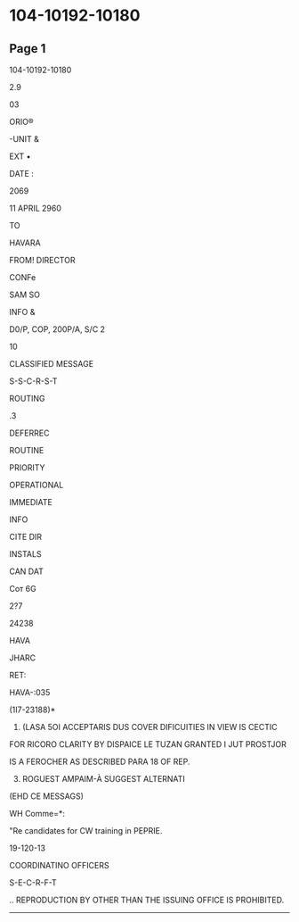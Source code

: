 # 104-10192-10180

## Page 1

104-10192-10180

2.9

03

ORIO®

-UNIT &

EXT •

DATE :

2069

11 APRIL 2960

TO

HAVARA

FROM! DIRECTOR

CONFe

SAM SO

INFO &

D0/P, COP, 200P/A, S/C 2

10

CLASSIFIED MESSAGE

S-S-C-R-S-T

ROUTING

.3

DEFERREC

ROUTINE

PRIORITY

OPERATIONAL

IMMEDIATE

INFO

CITE DIR

INSTALS

CAN DAT

Сот 6G

2?7

24238

HAVA

JHARC

RET:

HAVA-:035

(1I7-23188)*

1. (LASA 5OI ACCEPTARIS DUS COVER DIFICUITIES IN VIEW IS CECTIC

FOR RICORO CLARITY BY DISPAICE LE TUZAN GRANTED I JUT PROSTJOR

IS A FEROCHER AS DESCRIBED PARA 18 OF REP.

3. ROGUEST AMPAIM-À SUGGEST ALTERNATI

(EHD CE MESSAGS)

WH Comme=*:

"Re candidates for CW training in PEPRIE.

19-120-13

COORDINATINO OFFICERS

S-E-C-R-F-T

.. REPRODUCTION BY OTHER THAN THE ISSUING OFFICE IS PROHIBITED.

---

